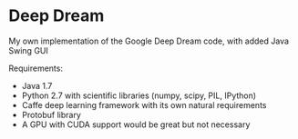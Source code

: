 # Deep Dream
My own implementation of the Google Deep Dream code, with added Java Swing GUI

Requirements:
* Java 1.7
* Python 2.7 with scientific libraries (numpy, scipy, PIL, IPython)
* Caffe deep learning framework with its own natural requirements 
* Protobuf library
* A GPU with CUDA support would be great but not necessary
